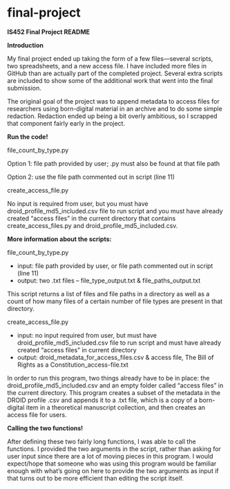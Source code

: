 # final-project

<b>IS452
Final Project README


Introduction</b>

My final project ended up taking the form of a few files—several scripts, two spreadsheets, and a new access file. I have included more files in GitHub than are actually part of the completed project. Several extra scripts are included to show some of the additional work that went into the final submission. 

The original goal of the project was to append metadata to access files for researchers using born-digital material in an archive and to do some simple redaction. Redaction ended up being a bit overly ambitious, so I scrapped that component fairly early in the project.

<b>Run the code!</b>

file_count_by_type.py

Option 1: file path provided by user; .py must also be found at that file path

Option 2: use the file path commented out in script (line 11)

create_access_file.py

No input is required from user, but you must have droid_profile_md5_included.csv file to run script and you must have already created “access files” in the current directory that contains create_access_files.py and droid_profile_md5_included.csv.

<b>More information about the scripts:</b>

file_count_by_type.py

- input: file path provided by user, or file path commented out in script (line 11)
- output: two .txt files – file_type_output.txt & file_paths_output.txt

This script returns a list of files and file paths in a directory as well as a count of how many files of a certain number of file types are present in that directory. 

create_access_file.py
- input: no input required from user, but must have droid_profile_md5_included.csv file to run script and must have already created “access files” in current directory
- output: droid_metadata_for_access_files.csv & access file, The Bill of Rights as a Constitution_access-file.txt

In order to run this program, two things already have to be in place: the droid_profile_md5_included.csv and an empty folder called “access files” in the current directory. This program creates a subset of the metadata in the DROID profile .csv and appends it to a .txt file, which is a copy of a born-digital item in a theoretical manuscript collection, and then creates an access file for users.

<b>Calling the two functions!</b>

After defining these two fairly long functions, I was able to call the functions. I provided the two arguments in the script, rather than asking for user input since there are a lot of moving pieces in this program. I would expect/hope that someone who was using this program would be familiar enough with what’s going on here to provide the two arguments as input if that turns out to be more efficient than editing the script itself.

